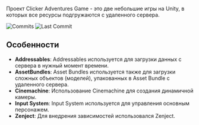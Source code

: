 Проект Clicker Adventures Game - это две небольшие игры на Unity, в которых все ресурсы подгружаются с удаленного сервера.

![Commits](https://img.shields.io/github/commit-activity/m/leonnik28/ClickerAdventuresGame?style=plastic&color=yellow)  ![Last Commit](https://img.shields.io/github/last-commit/leonnik28/ClickerAdventuresGame?style=plastic&color=orange)
## Особенности

- **Addressables**: Addressables используется для загрузки данных с сервера в нужный момент времени.
- **AssetBundles**: Asset Bundles используется также для загрузки сложных объектов (моделей), упакованных в Asset Bundle с удаленного сервера.
- **Cinemachine**: Использование Cinemachine для создания динамичной камеры.
- **Input System**: Input System используется для управления основным персонажем.
- **Zenject**:  Для внедрения зависимостей использовался Zenject.
